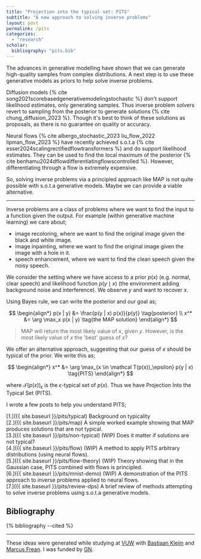 ```yaml
---
title: "Projection into the typical set: PITS"
subtitle: "A new approach to solving inverse problems"
layout: post
permalink: /pits
categories: 
  - "research"
scholar:
  bibliography: "pits.bib"
---
```



The advances in generative modelling have shown that we can generate high-quality samples from complex distributions.
A next step is to use these generative models as priors to help solve inverse problems.

Diffusion models {% cite song2021scorebasedgenerativemodelingstochastic %} don't support likelihood estimates, only generating samples. Thus inverse problem solvers revert to sampling from the posterior to generate solutions {% cite chung_diffusion_2023 %}. Though it's best to think of these solutions as proposals, as there is no guarantee on quality or accuracy. 

Neural flows {% cite albergo_stochastic_2023 liu_flow_2022 lipman_flow_2023 %} have recently achieved s.o.t.a {% cite esser2024scalingrectifiedflowtransformers %} and do support likelihood estimates. They can be used to find the local maximum of the posterior {% cite benhamu2024dflowdifferentiatingflowscontrolled %}. However, differentiating through a flow is extremely expensive.

So, solving inverse problems via a principled approach like MAP is not quite possible with s.o.t.a generative models.
Maybe we can provide a viable alternative.

***

Inverse problems are a class of problems where we want to find the input to a function given the output. For example (within generative machine learning) we care about;

- image recoloring, where we want to find the original image given the black and white image.
- image inpainting, where we want to find the original image given the image with a hole in it.
- speech enhancement, where we want to find the clean speech given the noisy speech.

We consider the setting where we have access to a prior $p(x)$ (e.g. normal, clear speech) and likelihood function $p(y \mid x)$ (the environment adding background noise and interference). We observe $y$ and want to recover $x$. 

Using Bayes rule, we can write the posterior and our goal as;

$$
\begin{align*}
p(x | y) &= \frac{p(y | x) p(x)}{p(y)} \tag{posterior} \\
x^* &= \arg \max_x p(x | y) \tag{the MAP solution}
\end{align*}
$$

> MAP will return the most likely value of $x$, given $y$.
However, is the most likely value of $x$ the 'best' guess of $x$?

We offer an alternative approach, suggesting that our guess of $x$ should be typical of the prior. 
We write this as;

$$
\begin{align*}
x^* &= \arg \max_{x \in \mathcal T(p(x))_\epsilon} p(y | x) \tag{PITS}
\end{align*}
$$

where $\mathcal T(p(x))_\epsilon$ is the $\epsilon$-typical set of $p(x)$. Thus we have Projection Into the Typical Set (PITS).

<!-- Note: This assumes we are working in high enough dimensions that the typical set has concentrated and any sample from the prior is very likely to be typical. -->

I wrote a few posts to help you understand PITS;

[1.]({{ site.baseurl }}/pits/typical) Background on typicality \
[2.]({{ site.baseurl }}/pits/map) A simple worked example showing that MAP produces solutions that are not typical. \
[3.]({{ site.baseurl }}/pits/non-typical) (WIP) Does it matter if solutions are not typical? \
[4.]({{ site.baseurl }}/pits/flow) (WIP) A method to apply PITS arbitrary distributions (using neural flows). \
[5.]({{ site.baseurl }}/pits/flow-theory) (WIP) Theory showing that in the Gaussian case, PITS combined with flows is principled. \
[6.]({{ site.baseurl }}/pits/mnist-demo) (WIP) A demonstration of the PITS approach to inverse problems applied to neural flows. \
[7.]({{ site.baseurl }}/pits/review-dps) A brief review of methods attempting to solve inverse problems using s.o.t.a  generative models.


<!-- A main advantage of the PITS approach is that it provides a way to control the quality (/typicality) of the solutions. -->

<!-- what if the true x is not typical? -->
<!-- why not find the MAP solution and then project it into the typical set? -->

<!-- why is it a problem if my diffusion model produces samples that are not typical? -->

## Bibliography

{% bibliography --cited %}

***

These ideas were generated while studying at [VUW](https://www.wgtn.ac.nz/) with [Bastiaan Kleijn](https://people.wgtn.ac.nz/bastiaan.kleijn) and [Marcus Frean](https://people.wgtn.ac.nz/marcus.frean). I was funded by [GN](https://www.gn.com/).